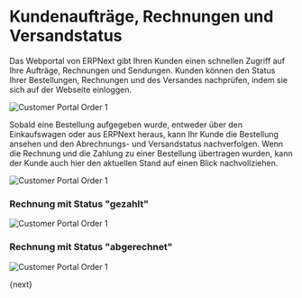 <!-- add-breadcrumbs -->
# Kundenaufträge, Rechnungen und Versandstatus


Das Webportal von ERPNext gibt Ihren Kunden einen schnellen Zugriff auf Ihre Aufträge, Rechnungen und Sendungen.
Kunden können den Status Ihrer Bestellungen, Rechnungen und des Versandes nachprüfen, indem sie sich auf der Webseite einloggen.

<img class="screenshot" alt="Customer Portal Order 1" src="{{docs_base_url}}/assets/img/website/portal-menu.png">

Sobald eine Bestellung aufgegeben wurde, entweder über den Einkaufswagen oder aus ERPNext heraus, kann Ihr Kunde die Bestellung ansehen und den Abrechnungs- und Versandstatus nachverfolgen. Wenn die Rechnung und die Zahlung zu einer Bestellung übertragen wurden, kann der Kunde auch hier den aktuellen Stand auf einen Blick nachvollziehen.

<img class="screenshot" alt="Customer Portal Order 1" src="{{docs_base_url}}/assets/img/website/website-login.png">

### Rechnung mit Status "gezahlt"

<img class="screenshot" alt="Customer Portal Order 1" src="{{docs_base_url}}/assets/img/website/invoice-unpaid.png">

### Rechnung mit Status "abgerechnet"

<img class="screenshot" alt="Customer Portal Order 1" src="{{docs_base_url}}/assets/img/website/invoice-paid.png">

{next}
